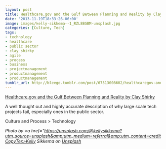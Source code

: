 ```yaml
---
layout: post
title: Healthcare.gov and the Gulf Between Planning and Reality by Clay Shirky
date: '2013-11-19T18:33:26-06:00'
image: images/kelly-sikkema--1_RZL8BGBM-unsplash.jpg
categories: [Culture, Tech]
tags:
- technology
- healthcare
- public sector
- clay shirky
- agile
- process
- business
- projectmanagement
- productmanagement
- productmanagement
tumblr_url: http://bleege.tumblr.com/post/67513008602/healthcaregov-and-the-gulf-between-planning-and
---
```


[Healthcare.gov and the Gulf Between Planning and Reality by Clay Shirky](http://www.shirky.com/weblog/2013/11/healthcare-gov-and-the-gulf-between-planning-and-reality/)

<!--excerpt.start-->
A well thought out and highly accurate description of why large scale tech projects fail, especially ones in the public sector.
<!--excerpt.end-->

Culture and Process > Technology

<span style="font-style: italic;">Photo by <a href="https://unsplash.com/@kellysikkema?utm_source=unsplash&amp;utm_medium=referral&amp;utm_content=creditCopyTex>Kelly Sikkema</a> on <a href="https://unsplash.com/s/photos/planning?utm_source=unsplash&amp;utm_medium=referral&amp;utm_content=creditCopyText">Unsplash</a></span>